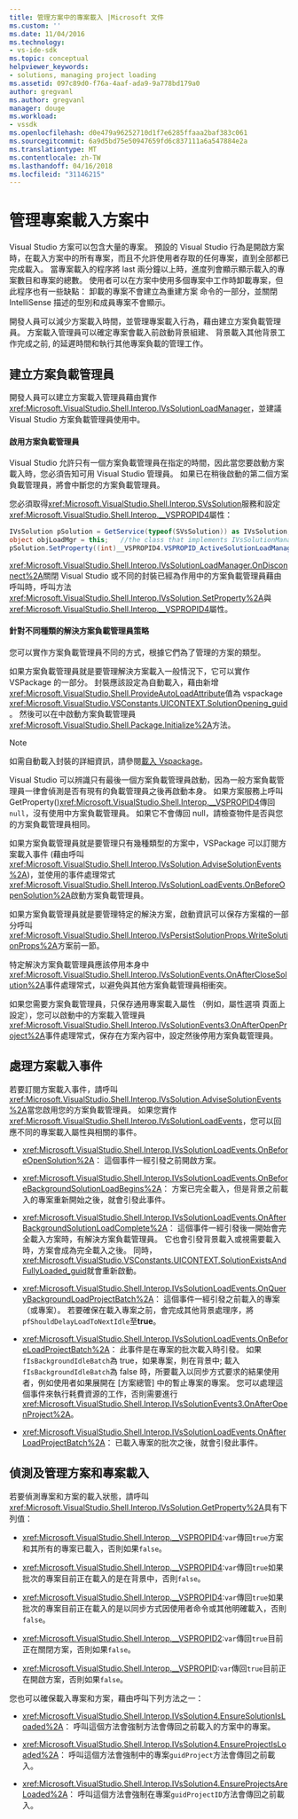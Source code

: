 ```yaml
---
title: 管理方案中的專案載入 |Microsoft 文件
ms.custom: ''
ms.date: 11/04/2016
ms.technology:
- vs-ide-sdk
ms.topic: conceptual
helpviewer_keywords:
- solutions, managing project loading
ms.assetid: 097c89d0-f76a-4aaf-ada9-9a778bd179a0
author: gregvanl
ms.author: gregvanl
manager: douge
ms.workload:
- vssdk
ms.openlocfilehash: d0e479a96252710d1f7e6285ffaaa2baf383c061
ms.sourcegitcommit: 6a9d5bd75e50947659fd6c837111a6a547884e2a
ms.translationtype: MT
ms.contentlocale: zh-TW
ms.lasthandoff: 04/16/2018
ms.locfileid: "31146215"
---
```

# <a name="managing-project-loading-in-a-solution"></a>管理專案載入方案中
Visual Studio 方案可以包含大量的專案。 預設的 Visual Studio 行為是開啟方案時，在載入方案中的所有專案，而且不允許使用者存取的任何專案，直到全部都已完成載入。 當專案載入的程序將 last 兩分鐘以上時，進度列會顯示顯示載入的專案數目和專案的總數。 使用者可以在方案中使用多個專案中工作時卸載專案，但此程序也有一些缺點： 卸載的專案不會建立為重建方案 命令的一部分，並關閉 IntelliSense 描述的型別和成員專案不會顯示。  
  
 開發人員可以減少方案載入時間，並管理專案載入行為，藉由建立方案負載管理員。 方案載入管理員可以確定專案會載入前啟動背景組建、 背景載入其他背景工作完成之前, 的延遲時間和執行其他專案負載的管理工作。  
  
## <a name="creating-a-solution-load-manager"></a>建立方案負載管理員  
 開發人員可以建立方案載入管理員藉由實作<xref:Microsoft.VisualStudio.Shell.Interop.IVsSolutionLoadManager>，並建議 Visual Studio 方案負載管理員使用中。  
  
#### <a name="activating-a-solution-load-manager"></a>啟用方案負載管理員  
 Visual Studio 允許只有一個方案負載管理員在指定的時間，因此當您要啟動方案載入時，您必須告知可用 Visual Studio 管理員。 如果已在稍後啟動的第二個方案負載管理員，將會中斷您的方案負載管理員。  
  
 您必須取得<xref:Microsoft.VisualStudio.Shell.Interop.SVsSolution>服務和設定<xref:Microsoft.VisualStudio.Shell.Interop.__VSPROPID4>屬性：  
  
```csharp  
IVsSolution pSolution = GetService(typeof(SVsSolution)) as IVsSolution;  
object objLoadMgr = this;   //the class that implements IVsSolutionManager  
pSolution.SetProperty((int)__VSPROPID4.VSPROPID_ActiveSolutionLoadManager, objLoadMgr);  
```  
  
 <xref:Microsoft.VisualStudio.Shell.Interop.IVsSolutionLoadManager.OnDisconnect%2A>關閉 Visual Studio 或不同的封裝已經為作用中的方案負載管理員藉由呼叫時，呼叫方法<xref:Microsoft.VisualStudio.Shell.Interop.IVsSolution.SetProperty%2A>與<xref:Microsoft.VisualStudio.Shell.Interop.__VSPROPID4>屬性。  
  
#### <a name="strategies-for-different-kinds-of-solution-load-manager"></a>針對不同種類的解決方案負載管理員策略  
 您可以實作方案負載管理員不同的方式，根據它們為了管理的方案的類型。  
  
 如果方案負載管理員就是要管理解決方案載入一般情況下，它可以實作 VSPackage 的一部分。 封裝應該設定為自動載入，藉由新增<xref:Microsoft.VisualStudio.Shell.ProvideAutoLoadAttribute>值為 vspackage <xref:Microsoft.VisualStudio.VSConstants.UICONTEXT.SolutionOpening_guid>。 然後可以在中啟動方案負載管理員<xref:Microsoft.VisualStudio.Shell.Package.Initialize%2A>方法。  
  
> [!NOTE]
>  如需自動載入封裝的詳細資訊，請參閱[載入 Vspackage](../extensibility/loading-vspackages.md)。  
  
 Visual Studio 可以辨識只有最後一個方案負載管理員啟動，因為一般方案負載管理員一律會偵測是否有現有的負載管理員之後再啟動本身。 如果方案服務上呼叫 GetProperty()<xref:Microsoft.VisualStudio.Shell.Interop.__VSPROPID4>傳回`null`，沒有使用中方案負載管理員。 如果它不會傳回 null，請檢查物件是否與您的方案負載管理員相同。  
  
 如果方案負載管理員就是要管理只有幾種類型的方案中，VSPackage 可以訂閱方案載入事件 (藉由呼叫<xref:Microsoft.VisualStudio.Shell.Interop.IVsSolution.AdviseSolutionEvents%2A>)，並使用的事件處理常式<xref:Microsoft.VisualStudio.Shell.Interop.IVsSolutionLoadEvents.OnBeforeOpenSolution%2A>啟動方案負載管理員。  
  
 如果方案負載管理員就是要管理特定的解決方案，啟動資訊可以保存方案檔的一部分呼叫<xref:Microsoft.VisualStudio.Shell.Interop.IVsPersistSolutionProps.WriteSolutionProps%2A>方案前一節。  
  
 特定解決方案負載管理員應該停用本身中<xref:Microsoft.VisualStudio.Shell.Interop.IVsSolutionEvents.OnAfterCloseSolution%2A>事件處理常式，以避免與其他方案負載管理員相衝突。  
  
 如果您需要方案負載管理員，只保存通用專案載入屬性 （例如，屬性選項 頁面上設定），您可以啟動中的方案載入管理員<xref:Microsoft.VisualStudio.Shell.Interop.IVsSolutionEvents3.OnAfterOpenProject%2A>事件處理常式，保存在方案內容中，設定然後停用方案負載管理員。  
  
## <a name="handling-solution-load-events"></a>處理方案載入事件  
 若要訂閱方案載入事件，請呼叫<xref:Microsoft.VisualStudio.Shell.Interop.IVsSolution.AdviseSolutionEvents%2A>當您啟用您的方案負載管理員。 如果您實作<xref:Microsoft.VisualStudio.Shell.Interop.IVsSolutionLoadEvents>，您可以回應不同的專案載入屬性與相關的事件。  
  
-   <xref:Microsoft.VisualStudio.Shell.Interop.IVsSolutionLoadEvents.OnBeforeOpenSolution%2A>： 這個事件一經引發之前開啟方案。
  
-   <xref:Microsoft.VisualStudio.Shell.Interop.IVsSolutionLoadEvents.OnBeforeBackgroundSolutionLoadBegins%2A>： 方案已完全載入，但是背景之前載入的專案重新開始之後，就會引發此事件。
  
-   <xref:Microsoft.VisualStudio.Shell.Interop.IVsSolutionLoadEvents.OnAfterBackgroundSolutionLoadComplete%2A>： 這個事件一經引發後一開始會完全載入方案時，有解決方案負載管理員。 它也會引發背景載入或視需要載入時，方案會成為完全載入之後。 同時，<xref:Microsoft.VisualStudio.VSConstants.UICONTEXT.SolutionExistsAndFullyLoaded_guid>就會重新啟動。  
  
-   <xref:Microsoft.VisualStudio.Shell.Interop.IVsSolutionLoadEvents.OnQueryBackgroundLoadProjectBatch%2A>： 這個事件一經引發之前載入的專案 （或專案）。 若要確保在載入專案之前，會完成其他背景處理序，將`pfShouldDelayLoadToNextIdle`至**true**。  
  
-   <xref:Microsoft.VisualStudio.Shell.Interop.IVsSolutionLoadEvents.OnBeforeLoadProjectBatch%2A>： 此事件是在專案的批次載入時引發。 如果`fIsBackgroundIdleBatch`為 true，如果專案，則在背景中; 載入`fIsBackgroundIdleBatch`為 false 時，所要載入以同步方式要求的結果使用者，例如使用者如果展開在 [方案總管] 中的暫止專案的專案。 您可以處理這個事件來執行耗費資源的工作，否則需要進行<xref:Microsoft.VisualStudio.Shell.Interop.IVsSolutionEvents3.OnAfterOpenProject%2A>。  
  
-   <xref:Microsoft.VisualStudio.Shell.Interop.IVsSolutionLoadEvents.OnAfterLoadProjectBatch%2A>： 已載入專案的批次之後，就會引發此事件。  
  
## <a name="detecting-and-managing-solution-and-project-loading"></a>偵測及管理方案和專案載入  
 若要偵測專案和方案的載入狀態，請呼叫<xref:Microsoft.VisualStudio.Shell.Interop.IVsSolution.GetProperty%2A>具有下列值：  
  
-   <xref:Microsoft.VisualStudio.Shell.Interop.__VSPROPID4>:`var`傳回`true`方案和其所有的專案已載入，否則如果`false`。  
  
-   <xref:Microsoft.VisualStudio.Shell.Interop.__VSPROPID4>:`var`傳回`true`如果批次的專案目前正在載入的是在背景中，否則`false`。  
  
-   <xref:Microsoft.VisualStudio.Shell.Interop.__VSPROPID4>:`var`傳回`true`如果批次的專案目前正在載入的是以同步方式因使用者命令或其他明確載入，否則`false`。  
  
-   <xref:Microsoft.VisualStudio.Shell.Interop.__VSPROPID2>:`var`傳回`true`目前正在關閉方案，否則如果`false`。  
  
-   <xref:Microsoft.VisualStudio.Shell.Interop.__VSPROPID>:`var`傳回`true`目前正在開啟方案，否則如果`false`。  
  
 您也可以確保載入專案和方案，藉由呼叫下列方法之一：  
  
-   <xref:Microsoft.VisualStudio.Shell.Interop.IVsSolution4.EnsureSolutionIsLoaded%2A>： 呼叫這個方法會強制方法會傳回之前載入的方案中的專案。  
  
-   <xref:Microsoft.VisualStudio.Shell.Interop.IVsSolution4.EnsureProjectIsLoaded%2A>： 呼叫這個方法會強制中的專案`guidProject`方法會傳回之前載入。  
  
-   <xref:Microsoft.VisualStudio.Shell.Interop.IVsSolution4.EnsureProjectsAreLoaded%2A>： 呼叫這個方法會強制在專案`guidProjectID`方法會傳回之前載入。  
